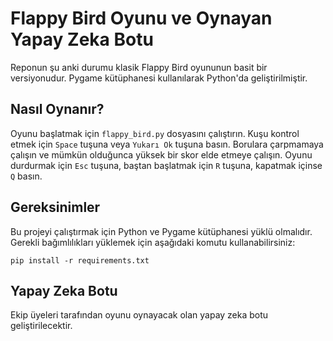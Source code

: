 # Flappy Bird Oyunu ve Oynayan Yapay Zeka Botu

Reponun şu anki durumu klasik Flappy Bird oyununun basit bir versiyonudur. Pygame kütüphanesi kullanılarak Python'da geliştirilmiştir.

## Nasıl Oynanır?

Oyunu başlatmak için `flappy_bird.py` dosyasını çalıştırın. Kuşu kontrol etmek için `Space` tuşuna veya `Yukarı Ok` tuşuna basın.
Borulara çarpmamaya çalışın ve mümkün olduğunca yüksek bir skor elde etmeye çalışın.
Oyunu durdurmak için `Esc` tuşuna, baştan başlatmak için `R` tuşuna, kapatmak içinse `Q` basın.

## Gereksinimler

Bu projeyi çalıştırmak için Python ve Pygame kütüphanesi yüklü olmalıdır. Gerekli bağımlılıkları yüklemek için aşağıdaki komutu kullanabilirsiniz:

    pip install -r requirements.txt

## Yapay Zeka Botu

Ekip üyeleri tarafından oyunu oynayacak olan yapay zeka botu geliştirilecektir.
